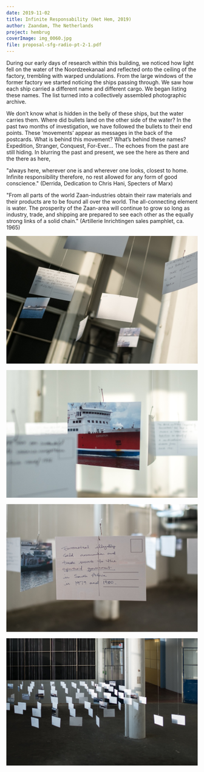 ```yaml
---
date: 2019-11-02
title: Infinite Responsability (Het Hem, 2019)
author: Zaandam, The Netherlands
project: hembrug
coverImage: img_0060.jpg
file: proposal-sfg-radio-pt-2-1.pdf
---
```

During our early days of research within this building, we noticed how light fell on the water of the Noordzeekanaal and reflected onto the ceiling of the factory, trembling with warped undulations. From the large windows of the former factory we started noticing the ships passing through. We saw how each ship carried a different name and different cargo. We began listing these names. The list turned into a collectively assembled photographic archive.

We don’t know what is hidden in the belly of these ships, but the water carries them. Where did bullets land on the other side of the water? In the past two months of investigation, we have followed the bullets to their end points. These ‘movements’ appear as messages in the back of the postcards. What is behind this movement? What’s behind these names? Expedition, Stranger, Conquest, For-Ever... The echoes from the past are still hiding. In blurring the past and present, we see the here as there and the there as here,

"always here, wherever one is and wherever one looks, closest to home. Infinite responsibility therefore, no rest allowed for any form of good conscience." (Derrida, Dedication to Chris Hani, Specters of Marx)

"From all parts of the world Zaan-industries obtain their raw materials and their products are to be found all over the world. The all-connecting element is water. The prosperity of the Zaan-area will continue to grow so long as industry, trade, and shipping are prepared to see each other as the equally strong links of a solid chain." (Artillerie Inrichtingen sales pamphlet, ca. 1965)

![alt text](img_0068.jpg "title")

![](img_0062.jpg)

![](img_0057.jpg)

![](img_0067.jpg)